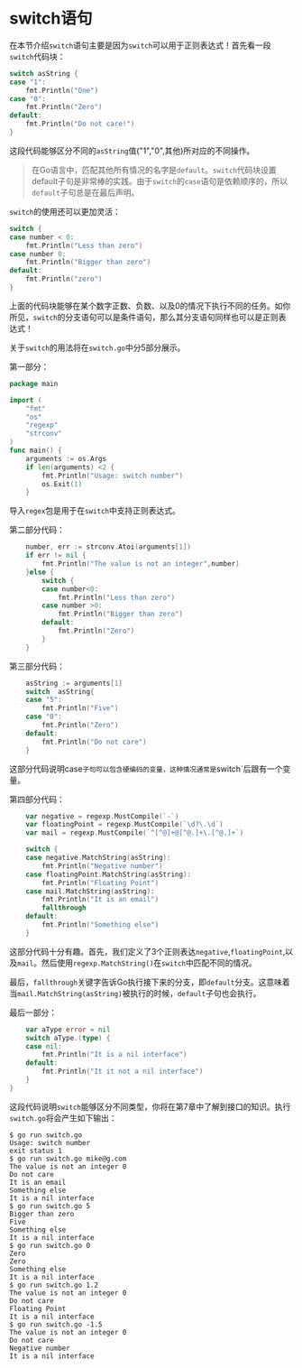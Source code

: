 # **switch语句**

在本节介绍`switch`语句主要是因为`switch`可以用于正则表达式！首先看一段`switch`代码块：

```go
switch asString {
case "1":
	fmt.Println("One")
case "0":
	fmt.Println("Zero")
default:
	fmt.Println("Do not care!")
}
```

这段代码能够区分不同的`asString`值("1","0",其他)所对应的不同操作。

> 在Go语言中，匹配其他所有情况的名字是`default`。`switch`代码块设置default子句是非常棒的实践。由于`switch`的`case`语句是依赖顺序的，所以`default`子句总是在最后声明。

`switch`的使用还可以更加灵活：
```go
switch {
case number < 0:
	fmt.Println("Less than zero")
case number 0:
	fmt.Println("Bigger than zero")
default:
	fmt.Println("zero")
}
```
上面的代码块能够在某个数字正数、负数、以及0的情况下执行不同的任务。如你所见，`switch`的分支语句可以是条件语句，那么其分支语句同样也可以是正则表达式！

关于`switch`的用法将在`switch.go`中分5部分展示。

第一部分：

```go
package main

import (
	"fmt"
	"os"
	"regexp"
	"strconv"
)
func main() {
	arguments := os.Args
	if len(arguments) <2 {
		fmt.Println("Usage: switch number")
		os.Exit(1)
	}
```

导入`regex`包是用于在`switch`中支持正则表达式。

第二部分代码：

```go
	number, err := strconv.Atoi(arguments[1])
	if err != nil {
		fmt.Println("The value is not an integer",number)
	}else {
		switch {
		case number<0:
			fmt.Println("Less than zero")
		case number >0:
			fmt.Println("Bigger than zero")
		default:
			fmt.Println("Zero")
		}
	}
```

第三部分代码：

```go
	asString := arguments[1]
	switch  asString{
	case "5":
		fmt.Println("Five")
	case "0":
		fmt.Println("Zero")
	default:
		fmt.Println("Do not care")
	}
```

这部分代码说明case`子句可以包含硬编码的变量，这种情况通常是`switch`后跟有一个变量。

第四部分代码：

```go
	var negative = regexp.MustCompile(`-`)
	var floatingPoint = regexp.MustCompile(`\d?\.\d`)
	var mail = regexp.MustCompile(`^[^@]+@[^@.]+\.[^@.]+`)

	switch {
	case negative.MatchString(asString):
		fmt.Println("Negative number")
	case floatingPoint.MatchString(asString):
		fmt.Println("Floating Point")
	case mail.MatchString(asString):
		fmt.Println("It is an email")
		fallthrough
	default:
		fmt.Println("Something else")
	}
```

这部分代码十分有趣。首先，我们定义了3个正则表达`negative`,`floatingPoint`,以及`mail`。然后使用`regexp.MatchString()`在`switch`中匹配不同的情况。

最后，`fallthrough`关键字告诉Go执行接下来的分支，即`default`分支。这意味着当`mail.MatchString(asString)`被执行的时候，`default`子句也会执行。

最后一部分：

```go
	var aType error = nil
	switch aType.(type) {
	case nil:
		fmt.Println("It is a nil interface")
	default:
		fmt.Println("It it not a nil interface")
	}
}
```

这段代码说明`switch`能够区分不同类型，你将在第7章中了解到接口的知识。执行`switch.go`将会产生如下输出：

```shell
$ go run switch.go
Usage: switch number
exit status 1
$ go run switch.go mike@g.com
The value is not an integer 0
Do not care
It is an email
Something else
It is a nil interface
$ go run switch.go 5
Bigger than zero
Five
Something else
It is a nil interface
$ go run switch.go 0
Zero
Zero
Something else
It is a nil interface
$ go run switch.go 1.2
The value is not an integer 0
Do not care
Floating Point
It is a nil interface
$ go run switch.go -1.5
The value is not an integer 0
Do not care
Negative number
It is a nil interface
```